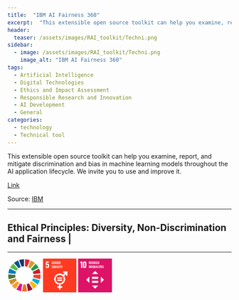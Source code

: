 ```yaml
---
title:  "IBM AI Fairness 360"  
excerpt:  "This extensible open source toolkit can help you examine, report, and mitigate discrimination and bias in machine learning models throughout the AI application lifecycle. We invite you to use and improve it. (...)"  
header:
  teaser: /assets/images/RAI_toolkit/Techni.png
sidebar:
  - image: /assets/images/RAI_toolkit/Techni.png
    image_alt: "IBM AI Fairness 360"
tags:
  - Artificial Intelligence
  - Digital Technologies
  - Ethics and Impact Assessment
  - Responsible Research and Innovation
  - AI Development
  - General
categories:
  - technology
  - Technical tool
---
```

This extensible open source toolkit can help you examine, report, and mitigate discrimination and bias in machine learning models throughout the AI application lifecycle. We invite you to use and improve it.

[Link](https://aif360.res.ibm.com)

Source: [IBM](https://research.ibm.com/topics/trustworthy-ai)

<hr>
<h2>Ethical Principles: Diversity, Non-Discrimination and Fairness | </h2>
<hr>

<img src="/assets/images/sdg/SDG_Wheel_WEB/SDG_Wheel_WEB.png" width="15%"/>
<img src="/assets/images/sdg/SDG_Icons_2019_WEB/E-WEB-Goal-05.png" Width = "15%"/>
<img src="/assets/images/sdg/SDG_Icons_2019_WEB/E-WEB-Goal-10.png" Width = "15%"/>
